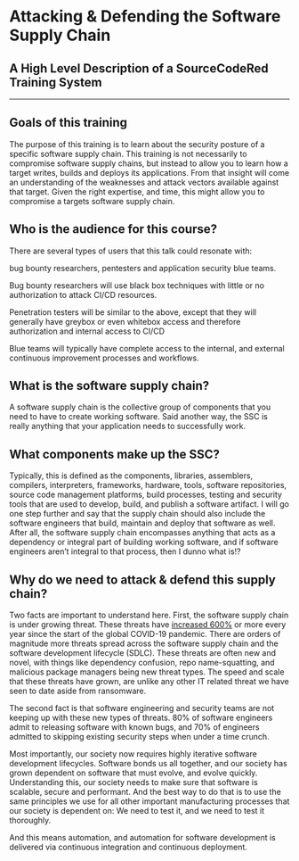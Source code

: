 # Attacking & Defending the Software Supply Chain

## A High Level Description of a SourceCodeRed Training System

---

## Goals of this training

The purpose of this training is to learn about the security posture of a specific software supply chain.   This training is not necessarily to compromise software supply chains, but instead to allow you to learn how a target writes, builds and deploys its applications.   From that insight will come an understanding of the weaknesses and attack vectors available against that target.  Given the right expertise, and time, this might allow you to compromise a targets software supply chain.

## Who is the audience for this course?

There are several types of users that this talk could resonate with:

bug bounty researchers, pentesters and application security blue teams.

Bug bounty researchers will use black box techniques with little or no authorization to attack CI/CD resources.

Penetration testers will be similar to the above, except that they will generally have greybox or even whitebox access and therefore authorization and internal access to CI/CD 

Blue teams will typically have complete access to the internal, and external continuous improvement processes and workflows.  

## What is the software supply chain?

A software supply chain is the collective group of components that you need to have to create working software.  Said another way, the SSC is really anything that your application needs to successfully work.  

## What components make up the SSC?

Typically, this is defined as the components, libraries, assemblers, compilers, interpreters, frameworks, hardware, tools, software repositories, source code management platforms, build processes, testing and security tools that are used to develop, build, and publish a software artifact.  I will go one step further and say that the supply chain should also include the software engineers that build, maintain and deploy that software as well.  After all, the software supply chain encompasses anything that acts as a dependency or integral part of building working software, and if software engineers aren’t integral to that process, then I dunno what is!?

## Why do we need to attack & defend this supply chain?

Two facts are important to understand here.  First, the software supply chain is under growing threat.  These threats have [increased 600%](https://www.sonatype.com/state-of-the-software-supply-chain/open-source-supply-demand-security) or more every year since the start of the global COVID-19 pandemic.  There are orders of magnitude more threats spread across the software supply chain and the software development lifecycle (SDLC). These threats are often new and novel, with things like dependency confusion, repo name-squatting, and malicious package managers being new threat types.  The speed and scale that these threats have grown, are unlike any other IT related threat we have seen to date aside from ransomware.

The second fact is that software engineering and security teams are not keeping up with these new types of threats.  80% of software engineers admit to releasing software with known bugs, and 70% of engineers admitted to skipping existing security steps when under a time crunch.

Most importantly, our society now requires highly iterative software development lifecycles. Software bonds us all together, and our society has grown dependent on software that must evolve, and evolve quickly.   Understanding this, our society needs to make sure that software is scalable, secure and performant.  And the best way to do that is to use the same principles we use for all other important manufacturing processes that our society is dependent on:  We need to test it, and we need to test it thoroughly.  

And this means automation, and automation for software development is delivered via continuous integration and continuous deployment.

